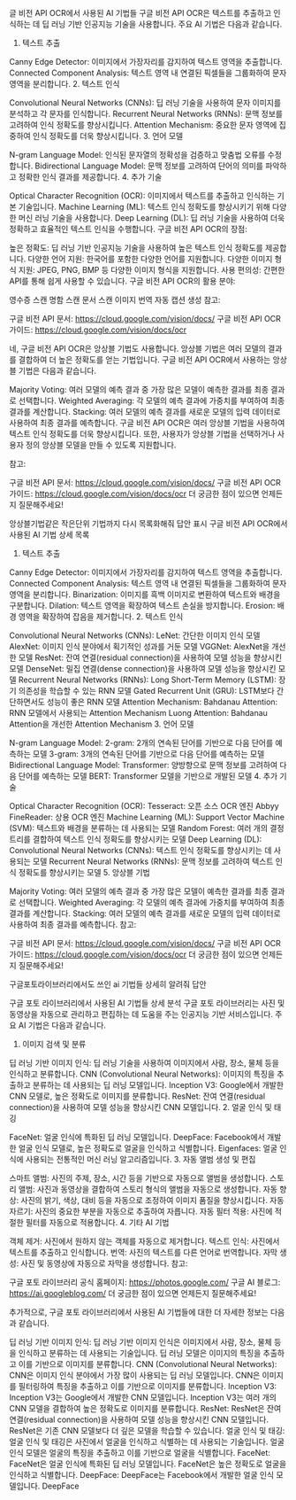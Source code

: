 글 비전 API OCR에서 사용된 AI 기법들
구글 비전 API OCR은 텍스트를 추출하고 인식하는 데 딥 러닝 기반 인공지능 기술을 사용합니다. 주요 AI 기법은 다음과 같습니다.

1. 텍스트 추출

Canny Edge Detector: 이미지에서 가장자리를 감지하여 텍스트 영역을 추출합니다.
Connected Component Analysis: 텍스트 영역 내 연결된 픽셀들을 그룹화하여 문자 영역을 분리합니다.
2. 텍스트 인식

Convolutional Neural Networks (CNNs): 딥 러닝 기술을 사용하여 문자 이미지를 분석하고 각 문자를 인식합니다.
Recurrent Neural Networks (RNNs): 문맥 정보를 고려하여 인식 정확도를 향상시킵니다.
Attention Mechanism: 중요한 문자 영역에 집중하여 인식 정확도를 더욱 향상시킵니다.
3. 언어 모델

N-gram Language Model: 인식된 문자열의 정확성을 검증하고 맞춤법 오류를 수정합니다.
Bidirectional Language Model: 문맥 정보를 고려하여 단어의 의미를 파악하고 정확한 인식 결과를 제공합니다.
4. 추가 기술

Optical Character Recognition (OCR): 이미지에서 텍스트를 추출하고 인식하는 기본 기술입니다.
Machine Learning (ML): 텍스트 인식 정확도를 향상시키기 위해 다양한 머신 러닝 기술을 사용합니다.
Deep Learning (DL): 딥 러닝 기술을 사용하여 더욱 정확하고 효율적인 텍스트 인식을 수행합니다.
구글 비전 API OCR의 장점:

높은 정확도: 딥 러닝 기반 인공지능 기술을 사용하여 높은 텍스트 인식 정확도를 제공합니다.
다양한 언어 지원: 한국어를 포함한 다양한 언어를 지원합니다.
다양한 이미지 형식 지원: JPEG, PNG, BMP 등 다양한 이미지 형식을 지원합니다.
사용 편의성: 간편한 API를 통해 쉽게 사용할 수 있습니다.
구글 비전 API OCR의 활용 분야:

영수증 스캔
명함 스캔
문서 스캔
이미지 번역
자동 캡션 생성
참고:

구글 비전 API 문서: https://cloud.google.com/vision/docs/
구글 비전 API OCR 가이드: https://cloud.google.com/vision/docs/ocr



네, 구글 비전 API OCR은 앙상블 기법도 사용합니다. 앙상블 기법은 여러 모델의 결과를 결합하여 더 높은 정확도를 얻는 기법입니다. 구글 비전 API OCR에서 사용하는 앙상블 기법은 다음과 같습니다.

Majority Voting: 여러 모델의 예측 결과 중 가장 많은 모델이 예측한 결과를 최종 결과로 선택합니다.
Weighted Averaging: 각 모델의 예측 결과에 가중치를 부여하여 최종 결과를 계산합니다.
Stacking: 여러 모델의 예측 결과를 새로운 모델의 입력 데이터로 사용하여 최종 결과를 예측합니다.
구글 비전 API OCR은 여러 앙상블 기법을 사용하여 텍스트 인식 정확도를 더욱 향상시킵니다. 또한, 사용자가 앙상블 기법을 선택하거나 사용자 정의 앙상블 모델을 만들 수 있도록 지원합니다.

참고:

구글 비전 API 문서: https://cloud.google.com/vision/docs/
구글 비전 API OCR 가이드: https://cloud.google.com/vision/docs/ocr
더 궁금한 점이 있으면 언제든지 질문해주세요!



앙상블기법같은 작은단위 기법까지 다시 목록화해줘
답안 표시
구글 비전 API OCR에서 사용된 AI 기법 상세 목록
1. 텍스트 추출

Canny Edge Detector: 이미지에서 가장자리를 감지하여 텍스트 영역을 추출합니다.
Connected Component Analysis: 텍스트 영역 내 연결된 픽셀들을 그룹화하여 문자 영역을 분리합니다.
Binarization: 이미지를 흑백 이미지로 변환하여 텍스트와 배경을 구분합니다.
Dilation: 텍스트 영역을 확장하여 텍스트 손실을 방지합니다.
Erosion: 배경 영역을 확장하여 잡음을 제거합니다.
2. 텍스트 인식

Convolutional Neural Networks (CNNs):
LeNet: 간단한 이미지 인식 모델
AlexNet: 이미지 인식 분야에서 획기적인 성과를 거둔 모델
VGGNet: AlexNet을 개선한 모델
ResNet: 잔여 연결(residual connection)을 사용하여 모델 성능을 향상시킨 모델
DenseNet: 밀집 연결(dense connection)을 사용하여 모델 성능을 향상시킨 모델
Recurrent Neural Networks (RNNs):
Long Short-Term Memory (LSTM): 장기 의존성을 학습할 수 있는 RNN 모델
Gated Recurrent Unit (GRU): LSTM보다 간단하면서도 성능이 좋은 RNN 모델
Attention Mechanism:
Bahdanau Attention: RNN 모델에서 사용되는 Attention Mechanism
Luong Attention: Bahdanau Attention을 개선한 Attention Mechanism
3. 언어 모델

N-gram Language Model:
2-gram: 2개의 연속된 단어를 기반으로 다음 단어를 예측하는 모델
3-gram: 3개의 연속된 단어를 기반으로 다음 단어를 예측하는 모델
Bidirectional Language Model:
Transformer: 양방향으로 문맥 정보를 고려하여 다음 단어를 예측하는 모델
BERT: Transformer 모델을 기반으로 개발된 모델
4. 추가 기술

Optical Character Recognition (OCR):
Tesseract: 오픈 소스 OCR 엔진
Abbyy FineReader: 상용 OCR 엔진
Machine Learning (ML):
Support Vector Machine (SVM): 텍스트와 배경을 분류하는 데 사용되는 모델
Random Forest: 여러 개의 결정 트리를 결합하여 텍스트 인식 정확도를 향상시키는 모델
Deep Learning (DL):
Convolutional Neural Networks (CNNs): 텍스트 인식 정확도를 향상시키는 데 사용되는 모델
Recurrent Neural Networks (RNNs): 문맥 정보를 고려하여 텍스트 인식 정확도를 향상시키는 모델
5. 앙상블 기법

Majority Voting: 여러 모델의 예측 결과 중 가장 많은 모델이 예측한 결과를 최종 결과로 선택합니다.
Weighted Averaging: 각 모델의 예측 결과에 가중치를 부여하여 최종 결과를 계산합니다.
Stacking: 여러 모델의 예측 결과를 새로운 모델의 입력 데이터로 사용하여 최종 결과를 예측합니다.
참고:

구글 비전 API 문서: https://cloud.google.com/vision/docs/
구글 비전 API OCR 가이드: https://cloud.google.com/vision/docs/ocr
더 궁금한 점이 있으면 언제든지 질문해주세요!



구글포토라이브러리에서도 쓰인 ai 기법들 상세히 알려줘
답안 

구글 포토 라이브러리에서 사용된 AI 기법들 상세 분석
구글 포토 라이브러리는 사진 및 동영상을 자동으로 관리하고 편집하는 데 도움을 주는 인공지능 기반 서비스입니다. 주요 AI 기법은 다음과 같습니다.

1. 이미지 검색 및 분류

딥 러닝 기반 이미지 인식: 딥 러닝 기술을 사용하여 이미지에서 사람, 장소, 물체 등을 인식하고 분류합니다.
CNN (Convolutional Neural Networks): 이미지의 특징을 추출하고 분류하는 데 사용되는 딥 러닝 모델입니다.
Inception V3: Google에서 개발한 CNN 모델로, 높은 정확도로 이미지를 분류합니다.
ResNet: 잔여 연결(residual connection)을 사용하여 모델 성능을 향상시킨 CNN 모델입니다.
2. 얼굴 인식 및 태깅

FaceNet: 얼굴 인식에 특화된 딥 러닝 모델입니다.
DeepFace: Facebook에서 개발한 얼굴 인식 모델로, 높은 정확도로 얼굴을 인식하고 식별합니다.
Eigenfaces: 얼굴 인식에 사용되는 전통적인 머신 러닝 알고리즘입니다.
3. 자동 앨범 생성 및 편집

스마트 앨범: 사진의 주제, 장소, 시간 등을 기반으로 자동으로 앨범을 생성합니다.
스토리 앨범: 사진과 동영상을 결합하여 스토리 형식의 앨범을 자동으로 생성합니다.
자동 향상: 사진의 밝기, 색상, 대비 등을 자동으로 조정하여 이미지 품질을 향상시킵니다.
자동 자르기: 사진의 중요한 부분을 자동으로 추출하여 자릅니다.
자동 필터 적용: 사진에 적절한 필터를 자동으로 적용합니다.
4. 기타 AI 기법

객체 제거: 사진에서 원하지 않는 객체를 자동으로 제거합니다.
텍스트 인식: 사진에서 텍스트를 추출하고 인식합니다.
번역: 사진의 텍스트를 다른 언어로 번역합니다.
자막 생성: 사진 및 동영상에 자동으로 자막을 생성합니다.
참고:

구글 포토 라이브러리 공식 홈페이지: https://photos.google.com/
구글 AI 블로그: https://ai.googleblog.com/
더 궁금한 점이 있으면 언제든지 질문해주세요!

추가적으로, 구글 포토 라이브러리에서 사용된 AI 기법들에 대한 더 자세한 정보는 다음과 같습니다.

딥 러닝 기반 이미지 인식: 딥 러닝 기반 이미지 인식은 이미지에서 사람, 장소, 물체 등을 인식하고 분류하는 데 사용되는 기술입니다. 딥 러닝 모델은 이미지의 특징을 추출하고 이를 기반으로 이미지를 분류합니다.
CNN (Convolutional Neural Networks): CNN은 이미지 인식 분야에서 가장 많이 사용되는 딥 러닝 모델입니다. CNN은 이미지를 필터링하여 특징을 추출하고 이를 기반으로 이미지를 분류합니다.
Inception V3: Inception V3는 Google에서 개발한 CNN 모델입니다. Inception V3는 여러 개의 CNN 모델을 결합하여 높은 정확도로 이미지를 분류합니다.
ResNet: ResNet은 잔여 연결(residual connection)을 사용하여 모델 성능을 향상시킨 CNN 모델입니다. ResNet은 기존 CNN 모델보다 더 깊은 모델을 학습할 수 있습니다.
얼굴 인식 및 태깅: 얼굴 인식 및 태깅은 사진에서 얼굴을 인식하고 식별하는 데 사용되는 기술입니다. 얼굴 인식 모델은 얼굴의 특징을 추출하고 이를 기반으로 얼굴을 식별합니다.
FaceNet: FaceNet은 얼굴 인식에 특화된 딥 러닝 모델입니다. FaceNet은 높은 정확도로 얼굴을 인식하고 식별합니다.
DeepFace: DeepFace는 Facebook에서 개발한 얼굴 인식 모델입니다. DeepFace